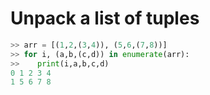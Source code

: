 # Unpack a list of tuples

```py
>> arr = [(1,2,(3,4)), (5,6,(7,8))]
>> for i, (a,b,(c,d)) in enumerate(arr):
>>    print(i,a,b,c,d)
0 1 2 3 4
1 5 6 7 8
```
